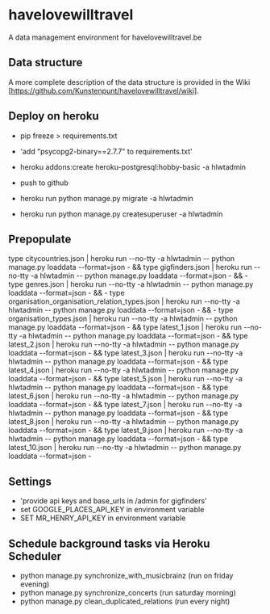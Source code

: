 # havelovewilltravel
A data management environment for havelovewilltravel.be

## Data structure

A more complete description of the data structure is provided in the Wiki [https://github.com/Kunstenpunt/havelovewilltravel/wiki].

## Deploy on heroku

- pip freeze > requirements.txt
- 'add "psycopg2-binary==2.7.7" to requirements.txt'

- heroku addons:create heroku-postgresql:hobby-basic -a hlwtadmin

- push to github

- heroku run python manage.py migrate -a hlwtadmin
- heroku run python manage.py createsuperuser -a hlwtadmin

## Prepopulate
type citycountries.json | heroku run --no-tty -a hlwtadmin -- python manage.py loaddata --format=json - && type gigfinders.json | heroku run --no-tty -a hlwtadmin -- python manage.py loaddata --format=json - && - type genres.json | heroku run --no-tty -a hlwtadmin -- python manage.py loaddata --format=json - && - type organisation_organisation_relation_types.json | heroku run --no-tty -a hlwtadmin -- python manage.py loaddata --format=json - && - type organisation_types.json | heroku run --no-tty -a hlwtadmin -- python manage.py loaddata --format=json - && type latest_1.json | heroku run --no-tty -a hlwtadmin -- python manage.py loaddata --format=json - && type latest_2.json | heroku run --no-tty -a hlwtadmin -- python manage.py loaddata --format=json - && type latest_3.json | heroku run --no-tty -a hlwtadmin -- python manage.py loaddata --format=json - && type latest_4.json | heroku run --no-tty -a hlwtadmin -- python manage.py loaddata --format=json - && type latest_5.json | heroku run --no-tty -a hlwtadmin -- python manage.py loaddata --format=json - && type latest_6.json | heroku run --no-tty -a hlwtadmin -- python manage.py loaddata --format=json - && type latest_7.json | heroku run --no-tty -a hlwtadmin -- python manage.py loaddata --format=json - && type latest_8.json | heroku run --no-tty -a hlwtadmin -- python manage.py loaddata --format=json - && type latest_9.json | heroku run --no-tty -a hlwtadmin -- python manage.py loaddata --format=json - && type latest_10.json | heroku run --no-tty -a hlwtadmin -- python manage.py loaddata --format=json -

## Settings
- 'provide api keys and base_urls in /admin for gigfinders'
- set GOOGLE_PLACES_API_KEY in environment variable
- SET MR_HENRY_API_KEY in environment variable


## Schedule background tasks via Heroku Scheduler
- python manage.py synchronize_with_musicbrainz (run on friday evening)
- python manage.py synchronize_concerts (run saturday morning)
- python manage.py clean_duplicated_relations (run every night)